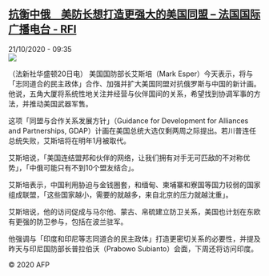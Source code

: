 <!--1603274099000-->
[抗衡中俄　美防长想打造更强大的美国同盟 – 法国国际广播电台 - RFI](http://www.rfi.fr//cn/contenu/20201021-%E6%8A%97%E8%A1%A1%E4%B8%AD%E4%BF%84%E3%80%80%E7%BE%8E%E9%98%B2%E9%95%BF%E6%83%B3%E6%89%93%E9%80%A0%E6%9B%B4%E5%BC%BA%E5%A4%A7%E7%9A%84%E7%BE%8E%E5%9B%BD%E5%90%8C%E7%9B%9F)
------

<div>21/10/2020 - 09:35</div><img src="https://s.rfi.fr/media/display/c9700890-1373-11eb-a1ad-005056bff430/w:310/p:16x9/int0007b.201021153502.jpg"><div class="t-content__body u-clearfix"><p>（法新社华盛顿20日电）    美国国防部长艾斯培（Mark Esper）今天表示，将与「志同道合的民主政体」合作、加强并扩大美国同盟对抗俄罗斯与中国的新计画。他说，五角大厦将系统性地关注并经营与伙伴国间的关系，希望找到协调军事的方法，并推动美国武器军售。</p><p>   这项「同盟与合作关系发展方针」（Guidance for Development for Alliances and Partnerships, GDAP）计画在美国总统大选仅剩两周之际提出。若川普连任总统失败，艾斯培将在明年1月被取代。</p><p>    艾斯培说，「美国连结盟邦和伙伴的网络，让我们拥有对手无可匹敌的不对称优势」，「中俄可能只有不到10个盟友结合」。</p><p>    艾斯培表示，中国利用胁迫与金钱圈套，和缅甸、柬埔寨和寮国等国力较弱的国家组成联盟，「这些国家越小，需要的就越多，来自北京的压力就越沈重」。</p><p>    艾斯培说，他的访问促成与马尔他、蒙古、帛硫建立防卫关系，美国也计划在东欧有更强的防卫参与，包括在波兰驻军。</p><p>    他强调与「印度和印尼等志同道合的民主政体」打造更密切关系的必要性，并提及昨天与印尼国防部长普拉伯沃（Prabowo Subianto）会面，下周还将访问印度。</p><p class="t-copyright">© 2020 AFP</p>        </div>
